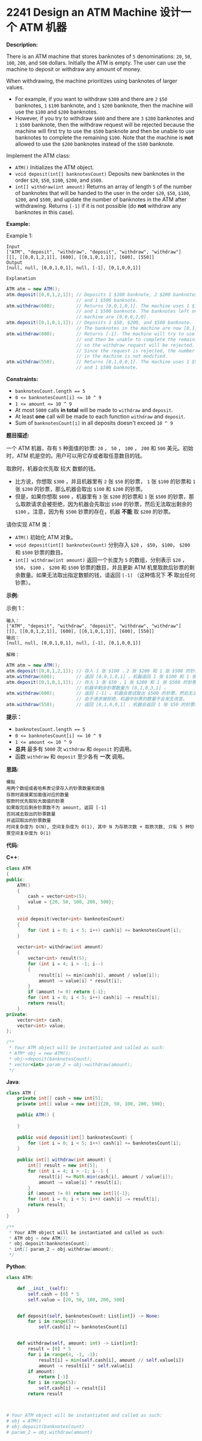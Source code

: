 # 2241 Design an ATM Machine 设计一个 ATM 机器

__Description:__

There is an ATM machine that stores banknotes of `5` denominations: `20`, `50`, `100`, `200`, and `500` dollars. Initially the ATM is empty. The user can use the machine to deposit or withdraw any amount of money.

When withdrawing, the machine prioritizes using banknotes of larger values.

- For example, if you want to withdraw `$300` and there are `2` `$50` banknotes, `1` `$100` banknote, and `1` `$200` banknote, then the machine will use the `$100` and `$200` banknotes.
- However, if you try to withdraw `$600` and there are `3` `$200` banknotes and `1` `$500` banknote, then the withdraw request will be rejected because the machine will first try to use the `$500` banknote and then be unable to use banknotes to complete the remaining `$100`. Note that the machine is __not__ allowed to use the `$200` banknotes instead of the `$500` banknote.

Implement the ATM class:

- `ATM()` Initializes the ATM object.
- `void deposit(int[] banknotesCount)` Deposits new banknotes in the order `$20`, `$50`, `$100`, `$200`, and `$500`.
- `int[] withdraw(int amount)` Returns an array of length `5` of the number of banknotes that will be handed to the user in the order `$20`, `$50`, `$100`, `$200`, and `$500`, and update the number of banknotes in the ATM after withdrawing. Returns `[-1]` if it is not possible (do __not__ withdraw any banknotes in this case).

__Example:__

Example 1:

```text
Input
["ATM", "deposit", "withdraw", "deposit", "withdraw", "withdraw"]
[[], [[0,0,1,2,1]], [600], [[0,1,0,1,1]], [600], [550]]
Output
[null, null, [0,0,1,0,1], null, [-1], [0,1,0,0,1]]

Explanation
```

```Java
ATM atm = new ATM();
atm.deposit([0,0,1,2,1]); // Deposits 1 $100 banknote, 2 $200 banknotes,
                          // and 1 $500 banknote.
atm.withdraw(600);        // Returns [0,0,1,0,1]. The machine uses 1 $100 banknote
                          // and 1 $500 banknote. The banknotes left over in the
                          // machine are [0,0,0,2,0].
atm.deposit([0,1,0,1,1]); // Deposits 1 $50, $200, and $500 banknote.
                          // The banknotes in the machine are now [0,1,0,3,1].
atm.withdraw(600);        // Returns [-1]. The machine will try to use a $500 banknote
                          // and then be unable to complete the remaining $100,
                          // so the withdraw request will be rejected.
                          // Since the request is rejected, the number of banknotes
                          // in the machine is not modified.
atm.withdraw(550);        // Returns [0,1,0,0,1]. The machine uses 1 $50 banknote
                          // and 1 $500 banknote.
```

__Constraints:__

- `banknotesCount.length == 5`
- `0 <= banknotesCount[i] <= 10 ^ 9`
- `1 <= amount <= 10 ^ 9`
- At most `5000` calls __in total__ will be made to `withdraw` and `deposit`.
- At least __one__ call will be made to each function `withdraw` and `deposit`.
- Sum of `banknotesCount[i]` in all deposits doesn't exceed `10 ^ 9`

__题目描述:__

一个 ATM 机器，存有 `5` 种面值的钞票: `20` ， `50` ， `100` ， `200` 和 `500` 美元。初始时，ATM 机是空的。用户可以用它存或者取任意数目的钱。

取款时，机器会优先取 较大 数额的钱。

- 比方说，你想取 `$300` ，并且机器里有 `2` 张 `$50` 的钞票， `1` 张 `$100` 的钞票和 `1` 张 `$200` 的钞票，那么机器会取出 `$100` 和 `$200` 的钞票。
- 但是，如果你想取 `$600` ，机器里有 `3` 张 `$200` 的钞票和 `1` 张 `$500` 的钞票，那么取款请求会被拒绝，因为机器会先取出 `$500` 的钞票，然后无法取出剩余的 `$100` 。注意，因为有 `$500` 钞票的存在，机器 __不能__ 取 `$200` 的钞票。

请你实现 ATM 类：

- `ATM()` 初始化 ATM 对象。
- `void deposit(int[] banknotesCount)` 分别存入 `$20` ， `$50`， `$100`， `$200` 和 `$500` 钞票的数目。
- `int[] withdraw(int amount)` 返回一个长度为 `5` 的数组，分别表示 `$20` ， `$50`， `$100` ， `$200` 和 `$500` 钞票的数目，并且更新 ATM 机里取款后钞票的剩余数量。如果无法取出指定数额的钱，请返回 `[-1]` （这种情况下 __不__ 取出任何钞票）。

__示例:__

示例 1：

```text
输入：
["ATM", "deposit", "withdraw", "deposit", "withdraw", "withdraw"]
[[], [[0,0,1,2,1]], [600], [[0,1,0,1,1]], [600], [550]]
输出：
[null, null, [0,0,1,0,1], null, [-1], [0,1,0,0,1]]

解释：
```

```Java
ATM atm = new ATM();
atm.deposit([0,0,1,2,1]); // 存入 1 张 $100 ，2 张 $200 和 1 张 $500 的钞票。
atm.withdraw(600);        // 返回 [0,0,1,0,1] 。机器返回 1 张 $100 和 1 张 $500 的钞票。机器里剩余钞票的数量为 [0,0,0,2,0] 。
atm.deposit([0,1,0,1,1]); // 存入 1 张 $50 ，1 张 $200 和 1 张 $500 的钞票。
                          // 机器中剩余钞票数量为 [0,1,0,3,1] 。
atm.withdraw(600);        // 返回 [-1] 。机器会尝试取出 $500 的钞票，然后无法得到剩余的 $100 ，所以取款请求会被拒绝。
                          // 由于请求被拒绝，机器中钞票的数量不会发生改变。
atm.withdraw(550);        // 返回 [0,1,0,0,1] ，机器会返回 1 张 $50 的钞票和 1 张 $500 的钞票。
```

__提示：__

- `banknotesCount.length == 5`
- `0 <= banknotesCount[i] <= 10 ^ 9`
- `1 <= amount <= 10 ^ 9`
- __总共__ 最多有 `5000` 次 `withdraw` 和 `deposit` 的调用。
- 函数 `withdraw` 和 `deposit` 至少各有 __一次__ 调用。

__思路:__

```text
模拟
用两个数组或者哈希表记录存入的钞票数量和面值
存款时直接累加面值对应的数量
取款时优先取较大面值的钞票
如果取完后剩余钞票数不为 amount, 返回 [-1]
否则减去取出的钞票数量
并返回取出的钞票数量
时间复杂度为 O(N), 空间复杂度为 O(1), 其中 N 为存款次数 + 取款次数, 只有 5 种钞票空间复杂度为 O(1)
```

__代码:__

__C++__:

```C++
class ATM 
{
public:
    ATM() 
    {
        cash = vector<int>(5);
        value = {20, 50, 100, 200, 500};
    }
    
    void deposit(vector<int> banknotesCount) 
    {
        for (int i = 0; i < 5; i++) cash[i] += banknotesCount[i];
    }
    
    vector<int> withdraw(int amount) 
    {
        vector<int> result(5);
        for (int i = 4; i > -1; i--) 
        {
            result[i] += min(cash[i], amount / value[i]);
            amount -= value[i] * result[i];
        }
        if (amount != 0) return {-1};
        for (int i = 0; i < 5; i++) cash[i] -= result[i];
        return result;
    }
private:
    vector<int> cash;
    vector<int> value;
};

/**
 * Your ATM object will be instantiated and called as such:
 * ATM* obj = new ATM();
 * obj->deposit(banknotesCount);
 * vector<int> param_2 = obj->withdraw(amount);
 */
```

__Java__:

```Java
class ATM {
    private int[] cash = new int[5];
    private int[] value = new int[]{20, 50, 100, 200, 500};

    public ATM() {
        
    }
    
    public void deposit(int[] banknotesCount) {
        for (int i = 0; i < 5; i++) cash[i] += banknotesCount[i];
    }
    
    public int[] withdraw(int amount) {
        int[] result = new int[5];
        for (int i = 4; i > -1; i--) {
            result[i] += Math.min(cash[i], amount / value[i]);
            amount -= value[i] * result[i];
        }
        if (amount != 0) return new int[]{-1};
        for (int i = 0; i < 5; i++) cash[i] -= result[i];
        return result;
    }
}

/**
 * Your ATM object will be instantiated and called as such:
 * ATM obj = new ATM();
 * obj.deposit(banknotesCount);
 * int[] param_2 = obj.withdraw(amount);
 */
```

__Python__:

```Python
class ATM:

    def __init__(self):
        self.cash = [0] * 5
        self.value = [20, 50, 100, 200, 500]


    def deposit(self, banknotesCount: List[int]) -> None:
        for i in range(5):
            self.cash[i] += banknotesCount[i]


    def withdraw(self, amount: int) -> List[int]:
        result = [0] * 5
        for i in range(4, -1, -1):
            result[i] = min(self.cash[i], amount // self.value[i])
            amount -= result[i] * self.value[i]
        if amount:
            return [-1]
        for i in range(5):
            self.cash[i] -= result[i]
        return result



# Your ATM object will be instantiated and called as such:
# obj = ATM()
# obj.deposit(banknotesCount)
# param_2 = obj.withdraw(amount)
```
